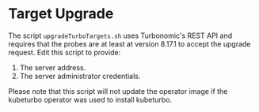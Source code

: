 # Target Upgrade

The script `upgradeTurboTargets.sh` uses Turbonomic's REST API and requires that the probes are at least at version 8.17.1 to accept the upgrade request.
Edit this script to provide:

1. The server address.
2. The server administrator credentials.

Please note that this script will not update the operator image if the kubeturbo operator was used to install kubeturbo.
